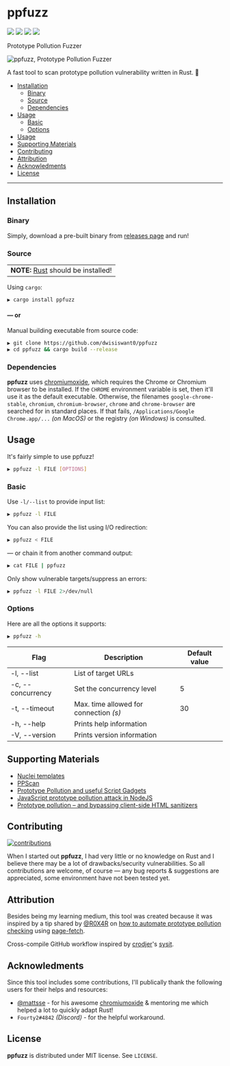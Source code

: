 # ppfuzz

<p align="left">
	<a href="https://www.rust-lang.org/"><img src="https://img.shields.io/badge/made%20with-Rust-red?_=0"></a>
	<a href="#"><img src="https://img.shields.io/badge/platform-osx%2Flinux%2Fwindows-blueviolet?_=0"></a>
	<a href="https://github.com/dwisiswant0/ppfuzz/releases"><img src="https://img.shields.io/github/release/dwisiswant0/ppfuzz?color=blue&_=0"></a>
	<a href="https://github.com/dwisiswant0/ppfuzz/issues"><img src="https://img.shields.io/github/issues/dwisiswant0/ppfuzz?color=yellow&_=0"></a>
</p>

Prototype Pollution Fuzzer

<img src="https://user-images.githubusercontent.com/25837540/124197070-f0ffb800-daf7-11eb-9d65-edda5d94633f.jpg" alt="ppfuzz, Prototype Pollution Fuzzer">

A fast tool to scan prototype pollution vulnerability written in Rust. 🦀

- [Installation](#installation)
  - [Binary](#binary)
  - [Source](#source)
  - [Dependencies](#dependencies)
- [Usage](#usage)
  - [Basic](#basic)
  - [Options](#options)
- [Usage](#usage)
- [Supporting Materials](#supporting-materials)
- [Contributing](#contributing)
- [Attribution](#attribution)
- [Acknowledments](#acknowledments)
- [License](#license)

---

## Installation

### Binary

Simply, download a pre-built binary from [releases page](https://github.com/dwisiswant0/ppfuzz/releases) and run!

### Source

<table>
	<td><b>NOTE:</b> <a href="https://www.rust-lang.org/tools/install">Rust</a> should be installed!</td>
</table>

Using `cargo`:

```bash
▶ cargo install ppfuzz
```

#### — or

Manual building executable from source code:

```bash
▶ git clone https://github.com/dwisiswant0/ppfuzz
▶ cd ppfuzz && cargo build --release
```

### Dependencies

**ppfuzz** uses [chromiumoxide](https://github.com/mattsse/chromiumoxide), which requires the Chrome or Chromium browser to be installed.
If the `CHROME` environment variable is set, then it'll use it as the default executable. Otherwise, the filenames `google-chrome-stable`, `chromium`, `chromium-browser`, `chrome` and `chrome-browser` are searched for in standard places. If that fails, `/Applications/Google Chrome.app/...` _(on MacOS)_ or the registry _(on Windows)_ is consulted.


## Usage

It's fairly simple to use ppfuzz!

```bash
▶ ppfuzz -l FILE [OPTIONS]
```

### Basic

Use `-l/--list` to provide input list:

```bash
▶ ppfuzz -l FILE
```

You can also provide the list using I/O redirection:

```bash
▶ ppfuzz < FILE
```

— or chain it from another command output:

```bash
▶ cat FILE | ppfuzz
```

Only show vulnerable targets/suppress an errors:

```bash
▶ ppfuzz -l FILE 2>/dev/null
```

### Options

Here are all the options it supports:

```bash
▶ ppfuzz -h
```

| **Flag**          	| **Description**                        	| **Default value** 	|
|-------------------	|----------------------------------------	|-------------------	|
| -l, --list        	| List of target URLs                    	|                   	|
| -c, --concurrency 	| Set the concurrency level              	| 5                 	|
| -t, --timeout     	| Max. time allowed for connection _(s)_ 	| 30                	|
| -h, --help        	| Prints help information                	|                   	|
| -V, --version     	| Prints version information             	|                   	|

## Supporting Materials

- [Nuclei templates](https://github.com/projectdiscovery/nuclei-templates/blob/master/headless/prototype-pollution-check.yaml)
- [PPScan](https://github.com/msrkp/PPScan)
- [Prototype Pollution and useful Script Gadgets](https://github.com/BlackFan/client-side-prototype-pollution)
- [JavaScript prototype pollution attack in NodeJS](https://github.com/HoLyVieR/prototype-pollution-nsec18/blob/master/paper/JavaScript_prototype_pollution_attack_in_NodeJS.pdf)
- [Prototype pollution – and bypassing client-side HTML sanitizers](https://research.securitum.com/prototype-pollution-and-bypassing-client-side-html-sanitizers/)

## Contributing

[![contributions](https://img.shields.io/badge/contributions-welcome-brightgreen.svg?style=flat)](https://github.com/dwisiswant0/ppfuzz/issues)

When I started out **ppfuzz**, I had very little or no knowledge on Rust and I believe there may be a lot of drawbacks/security vulnerabilities. So all contributions are welcome, of course — any bug reports & suggestions are appreciated, some environment have not been tested yet.

## Attribution

Besides being my learning medium, this tool was created because it was inspired by a tip shared by [@R0X4R](https://twitter.com/R0X4R/status/1402906185301323776) on [how to automate prototype pollution checking](https://twitter.com/R0X4R/status/1402906185301323776) using [page-fetch](https://github.com/detectify/page-fetch).

Cross-compile GitHub workflow inspired by [crodjer](https://github.com/crodjer)'s [sysit](https://github.com/crodjer/sysit/commit/160bdae51b2c90c3b6e8a0e6c4832506ebc55694).

## Acknowledments

Since this tool includes some contributions, I'll publically thank the following users for their helps and resources:

- [@mattsse](https://github.com/mattsse) - for his awesome [chromiumoxide](https://github.com/mattsse/chromiumoxide) & mentoring me which helped a lot to quickly adapt Rust!
- `Fourty2#4842` _(Discord)_ - for the helpful workaround.

## License

**ppfuzz** is distributed under MIT license. See `LICENSE`.